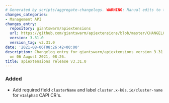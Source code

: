 ```yaml
---
# Generated by scripts/aggregate-changelogs. WARNING: Manual edits to this files will be overwritten.
changes_categories:
- Management API
changes_entry:
  repository: giantswarm/apiextensions
  url: https://github.com/giantswarm/apiextensions/blob/master/CHANGELOG.md#3310---2021-08-06
  version: 3.31.0
  version_tag: v3.31.0
date: '2021-08-06T08:26:42+00:00'
description: Changelog entry for giantswarm/apiextensions version 3.31.0, published
  on 06 August 2021, 08:26.
title: apiextensions release v3.31.0
---
```


### Added
- Add required field `clusterName` and label `cluster.x-k8s.io/cluster-name` for `v1alpha3` CAPI CR's.
